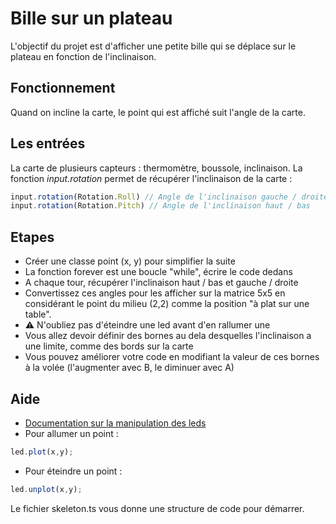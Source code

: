 # Bille sur un plateau

L'objectif du projet est d'afficher une petite bille qui se déplace sur le plateau en fonction de l'inclinaison.

## Fonctionnement

Quand on incline la carte, le point qui est affiché suit l'angle de la carte.

## Les entrées

La carte de plusieurs capteurs : thermomètre, boussole, inclinaison.
La fonction *input.rotation* permet de récupérer l'inclinaison de la carte : 
``` javascript
input.rotation(Rotation.Roll) // Angle de l'inclinaison gauche / droite
input.rotation(Rotation.Pitch) // Angle de l'inclinaison haut / bas
```

## Etapes

* Créer une classe point (x, y) pour simplifier la suite
* La fonction forever est une boucle "while", écrire le code dedans
* A chaque tour, récupérer l'inclinaison haut / bas et gauche / droite
* Convertissez ces angles pour les afficher sur la matrice 5x5 en considérant le point du milieu (2,2) comme la position "à plat sur une table".
* ⚠️ N'oubliez pas d'éteindre une led avant d'en rallumer une
* Vous allez devoir définir des bornes au dela desquelles l'inclinaison a une limite, comme des bords sur la carte
* Vous pouvez améliorer votre code en modifiant la valeur de ces bornes à la volée (l'augmenter avec B, le diminuer avec A)

## Aide
* [Documentation sur la manipulation des leds](https://makecode.microbit.org/reference/led)
* Pour allumer un point : 
``` javascript
led.plot(x,y);
```
* Pour éteindre un point : 
``` javascript
led.unplot(x,y);
```

Le fichier skeleton.ts vous donne une structure de code pour démarrer.
